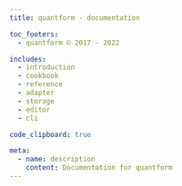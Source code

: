 ```yaml
---
title: quantform - documentation

toc_footers:
  - quantform © 2017 - 2022

includes:
  - introduction
  - cookbook
  - reference
  - adapter
  - storage
  - editor
  - cli

code_clipboard: true

meta:
  - name: description
    content: Documentation for quantform
---
```

